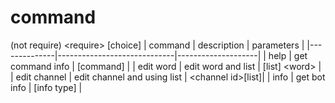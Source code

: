 # command
(not require) \<require> [choice]
| command      | description                 | parameters         |
|--------------|-----------------------------|--------------------|
| help         | get command info            | [command]          |
| edit word    | edit word and list          | [list] \<word>     |
| edit channel | edit channel and using list | \<channel id>[list]|
| info         | get bot info                | [info type]        |
